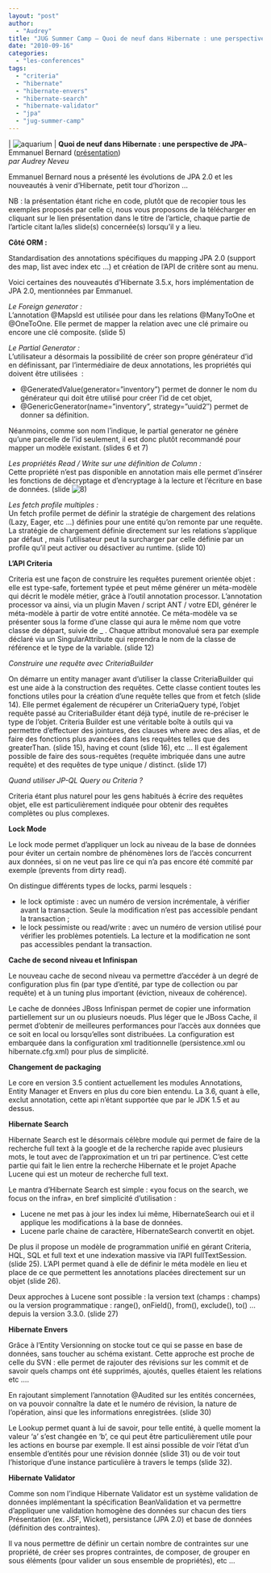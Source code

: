 ```yaml
---
layout: "post"
author: 
  - "Audrey"
title: "JUG Summer Camp – Quoi de neuf dans Hibernate : une perspective de JPA"
date: "2010-09-16"
categories: 
  - "les-conferences"
tags: 
  - "criteria"
  - "hibernate"
  - "hibernate-envers"
  - "hibernate-search"
  - "hibernate-validator"
  - "jpa"
  - "jug-summer-camp"
---
```


| ![](/assets/2010/09/2010-09-16-jug-summer-camp-quoi-de-neuf-dans-hibernate-une-perspective-de-jpa/4983715117_321524cffa_o.jpg "aquarium")   |
**Quoi de neuf dans Hibernate : une perspective de JPA**– Emmanuel Bernard ([présentation](http://sites.google.com/site/jugsummercamp/presentations))  
_par Audrey Neveu_

Emmanuel Bernard nous a présenté les évolutions de JPA 2.0 et les nouveautés à venir d’Hibernate, petit tour d’horizon …

NB : la présentation étant riche en code, plutôt que de recopier tous les exemples proposés par celle ci, nous vous proposons de la télécharger en cliquant sur le lien présentation dans le titre de l’article, chaque partie de l’article citant la/les slide(s) concernée(s) lorsqu’il y a lieu.

**Côté ORM :**

Standardisation des annotations spécifiques du mapping JPA 2.0 (support des map, list avec index etc …) et création de l’API de critère sont au menu.

Voici certaines des nouveautés d’Hibernate 3.5.x, hors implémentation de JPA 2.0, mentionnées par Emmanuel.

_Le Foreign generator :_  
L’annotation @MapsId est utilisée pour dans les relations @ManyToOne et @OneToOne. Elle permet de mapper la relation avec une clé primaire ou encore une clé composite. (slide 5)

_Le Partial Generator :_  
L’utilisateur a désormais la possibilité de créer son propre générateur d’id en définissant, par l’intermédiaire de deux annotations, les propriétés qui doivent être utilisées  :

- @GeneratedValue(generator=”inventory”) permet de donner le nom du générateur qui doit être utilisé pour créer l’id de cet objet,
- @GenericGenerator(name=”inventory”, strategy=”uuid2″) permet de donner sa définition.

Néanmoins, comme son nom l’indique, le partial generator ne génère qu’une parcelle de l’id seulement, il est donc plutôt recommandé pour mapper un modèle existant. (slides 6 et 7)

_Les propriétés Read / Write sur une définition de Column :_  
Cette propriété n’est pas disponible en annotation mais elle permet d’insérer les fonctions de décryptage et d’encryptage à la lecture et l’écriture en base de données. (slide ![8)](http://jduchess.org/duchess-france/wp-includes/images/smilies/icon_cool.gif)

_Les fetch profile multiples :_  
Un fetch profile permet de définir la stratégie de chargement des relations (Lazy, Eager, etc …) définies pour une entité qu’on remonte par une requête. La stratégie de chargement définie directement sur les relations s’applique par défaut , mais l’utilisateur peut la surcharger par celle définie par un profile qu’il peut activer ou désactiver au runtime. (slide 10)

**L’API Criteria**

Criteria est une façon de construire les requêtes purement orientée objet : elle est type-safe, fortement typée et peut même générer un méta-modèle qui décrit le modèle métier, grâce à l’outil annotation processor. L’annotation processor va ainsi, via un plugin Maven / script ANT / votre EDI, générer le méta-modèle à partir de votre entité annotée. Ce méta-modèle va se présenter sous la forme d’une classe qui aura le même nom que votre classe de départ, suivie de \_ . Chaque attribut monovalué sera par exemple déclaré via un SingularAttribute qui reprendra le nom de la classe de référence et le type de la variable. (slide 12)

_Construire une requête avec CriteriaBuilder_

On démarre un entity manager avant d’utiliser la classe CriteriaBuilder qui est une aide à la construction des requêtes. Cette classe contient toutes les fonctions utiles pour la création d’une requête telles que from et fetch (slide 14). Elle permet également de récupérer un CriteriaQuery typé, l’objet requête passé au CriteriaBuilder étant déjà typé, inutile de re-préciser le type de l’objet. Criteria Builder est une véritable boîte à outils qui va permettre d’effectuer des jointures, des clauses where avec des alias, et de faire des fonctions plus avancées dans les requêtes telles que des greaterThan. (slide 15), having et count (slide 16), etc … Il est également possible de faire des sous-requêtes (requête imbriquée dans une autre requête) et des requêtes de type unique / distinct. (slide 17)

_Quand utiliser JP-QL Query ou Criteria ?_

Criteria étant plus naturel pour les gens habitués à écrire des requêtes objet, elle est particulièrement indiquée pour obtenir des requêtes complètes ou plus complexes.

**Lock Mode**

Le lock mode permet d’appliquer un lock au niveau de la base de données pour éviter un certain nombre de phénomènes lors de l’accès concurrent aux données, si on ne veut pas lire ce qui n’a pas encore été commité par exemple (prevents from dirty read).

On distingue différents types de locks, parmi lesquels :

- le lock optimiste : avec un numéro de version incrémentale, à vérifier avant la transaction. Seule la modification n’est pas accessible pendant la transaction ;
- le lock pessimiste ou read/write : avec un numéro de version utilisé pour vérifier les problèmes potentiels. La lecture et la modification ne sont pas accessibles pendant la transaction.

**Cache de second niveau et Infinispan**

Le nouveau cache de second niveau va permettre d’accéder à un degré de configuration plus fin (par type d’entité, par type de collection ou par requête) et à un tuning plus important (éviction, niveaux de cohérence).

Le cache de données JBoss Infinispan permet de copier une information partiellement sur un ou plusieurs noeuds. Plus léger que le JBoss Cache, il permet d’obtenir de meilleures performances pour l’accès aux données que ce soit en local ou lorsqu’elles sont distribuées. La configuration est embarquée dans la configuration xml traditionnelle (persistence.xml ou hibernate.cfg.xml) pour plus de simplicité.

**Changement de packaging**

Le core en version 3.5 contient actuellement les modules Annotations, Entity Manager et Envers en plus du core bien entendu. La 3.6, quant à elle, exclut annotation, cette api n’étant supportée que par le JDK 1.5 et au dessus.

**Hibernate Search**

Hibernate Search est le désormais célèbre module qui permet de faire de la recherche full text à la google et de la recherche rapide avec plusieurs mots, le tout avec de l’approximation et un tri par pertinence. C’est cette partie qui fait le lien entre la recherche Hibernate et le projet Apache Lucene qui est un moteur de recherche full text.

Le mantra d’Hibernate Search est simple : «you focus on the search, we focus on the infra», en bref simplicité d’utilisation :

- Lucene ne met pas à jour les index lui même, HibernateSearch oui et il applique les modifications à la base de données.
- Lucene parle chaine de caractère, HibernateSearch convertit en objet.

De plus il propose un modèle de programmation unifié en gérant Criteria, HQL, SQL et full text et une indexation massive via l’API fullTextSession. (slide 25). L’API permet quand à elle de définir le méta modèle en lieu et place de ce que permettent les annotations placées directement sur un objet (slide 26).

Deux approches à Lucene sont possible : la version text (champs : champs) ou la version programmatique : range(), onField(), from(), exclude(), to() … depuis la version 3.3.0. (slide 27)

**Hibernate Envers**

Grâce à l’Entity Versionning on stocke tout ce qui se passe en base de données, sans toucher au schéma existant. Cette approche est proche de celle du SVN : elle permet de rajouter des révisions sur les commit et de savoir quels champs ont été supprimés, ajoutés, quelles étaient les relations etc ….

En rajoutant simplement l’annotation @Audited sur les entités concernées, on va pouvoir connaître la date et le numéro de révision, la nature de l’opération, ainsi que les informations enregistrées. (slide 30)

Le Lookup permet quant à lui de savoir, pour telle entité, à quelle moment la valeur ‘a’ s’est changée en ‘b’, ce qui peut être particulièrement utile pour les actions en bourse par exemple. Il est ainsi possible de voir l’état d’un ensemble d’entités pour une révision donnée (slide 31) ou de voir tout l’historique d’une instance particulière à travers le temps (slide 32).

**Hibernate Validator**

Comme son nom l’indique Hibernate Validator est un système validation de données implémentant la spécification BeanValidation et va permettre d’appliquer une validation homogène des données sur chacun des tiers Présentation (ex. JSF, Wicket), persistance (JPA 2.0) et base de données (définition des contraintes).

Il va nous permettre de définir un certain nombre de contraintes sur une propriété, de créer ses propres contraintes, de composer, de grouper en sous éléments (pour valider un sous ensemble de propriétés), etc …
